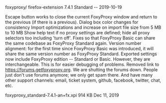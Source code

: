foxyproxy/ firefox-extension 7.4.1 Standard -- 2019-10-19

Escape button works to close the current FoxyProxy window and return to the previous (if there is a previous).
Dialog box color changes for consistency
Import optimizations and increase on import file size from 5 MB to 10 MB
Show help text if no proxy settings are defined; hide all proxy selectors too including 'turn off'.
Fixes so that FoxyProxy Basic can share the same codebase as FoxyProxy Standard again. Version number alignment: for the first time since FoxyProxy Basic
was introduced, it will share the same version number as FoxyProxy Standard.
Exported settings now include FoxyProxy edition -- Standard or Basic. However, they are interchangeable. This is for easier debugging of problems.
Removed link to https://forums.getfoxyproxy.org. We are shutting the forums down. People just don't use forums anymore; we only get spam there. And have many other support channels: email, ticket system, github, facebook, twitter, chat, etc.

foxyproxy_standard-7.4.1-an+fx.xpi
914 KB
Dec 11, 2019
